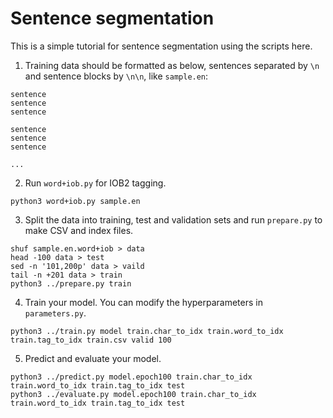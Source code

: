 # Sentence segmentation

This is a simple tutorial for sentence segmentation using the scripts here.

1. Training data should be formatted as below, sentences separated by `\n` and sentence blocks by `\n\n`, like `sample.en`:

```
sentence
sentence
sentence

sentence
sentence
sentence

...
```

2. Run `word+iob.py` for IOB2 tagging.

```
python3 word+iob.py sample.en
```

3. Split the data into training, test and validation sets and run `prepare.py` to make CSV and index files.

```
shuf sample.en.word+iob > data
head -100 data > test
sed -n '101,200p' data > vaild
tail -n +201 data > train
python3 ../prepare.py train
```

4. Train your model. You can modify the hyperparameters in `parameters.py`.

```
python3 ../train.py model train.char_to_idx train.word_to_idx train.tag_to_idx train.csv valid 100
```

5. Predict and evaluate your model.

```
python3 ../predict.py model.epoch100 train.char_to_idx train.word_to_idx train.tag_to_idx test
python3 ../evaluate.py model.epoch100 train.char_to_idx train.word_to_idx train.tag_to_idx test
```
